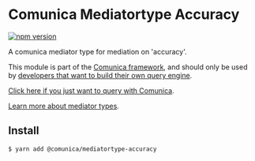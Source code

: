 # Comunica Mediatortype Accuracy

[![npm version](https://badge.fury.io/js/%40comunica%2Fmediatortype-accuracy.svg)](https://www.npmjs.com/package/@comunica/mediatortype-accuracy)

A comunica mediator type for mediation on 'accuracy'.

This module is part of the [Comunica framework](https://github.com/comunica/comunica),
and should only be used by [developers that want to build their own query engine](https://comunica.dev/docs/modify/).

[Click here if you just want to query with Comunica](https://comunica.dev/docs/query/).

[Learn more about mediator types](https://comunica.dev/docs/modify/advanced/mediators/#mediator-types).

## Install

```bash
$ yarn add @comunica/mediatortype-accuracy
```
